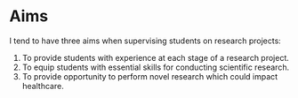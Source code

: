 Aims
=======================

I tend to have three aims when supervising students on research projects:
1. To provide students with experience at each stage of a research project.
2. To equip students with essential skills for conducting scientific research.
3. To provide opportunity to perform novel research which could impact healthcare.
